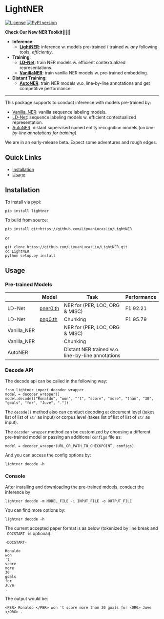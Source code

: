 # LightNER

[![License](https://img.shields.io/badge/License-Apache%202.0-blue.svg)](https://opensource.org/licenses/Apache-2.0)
[![PyPI version](https://badge.fury.io/py/LightNER.svg)](https://badge.fury.io/py/LightNER)
<!-- [![Documentation Status](https://readthedocs.org/projects/tensorboard-wrapper/badge/?version=latest)](http://tensorboard-wrapper.readthedocs.io/en/latest/?badge=latest) -->
<!-- [![Downloads](https://pepy.tech/badge/torch-scope)](https://pepy.tech/project/LightNER) -->

**Check Our New NER Toolkit🚀🚀🚀**
- **Inference**:
  - **[LightNER](https://github.com/LiyuanLucasLiu/LightNER)**: inference w. models pre-trained / trained w. *any* following tools, *efficiently*. 
- **Training**:
  - **[LD-Net](https://github.com/LiyuanLucasLiu/LD-Net)**: train NER models w. efficient contextualized representations.
  - **[VanillaNER](https://github.com/LiyuanLucasLiu/Vanilla_NER)**: train vanilla NER models w. pre-trained embedding.
- **Distant Training**:
  - **[AutoNER](https://shangjingbo1226.github.io/AutoNER/)**: train NER models w.o. line-by-line annotations and get competitive performance.

--------------------------------

This package supports to conduct inference with models pre-trained by:
- [Vanilla_NER](https://github.com/LiyuanLucasLiu/Vanilla_NER): vanilla sequence labeling models.
- [LD-Net](https://github.com/LiyuanLucasLiu/LD-Net): sequence labeling models w. efficient contextualized representation.
- [AutoNER](https://github.com/shangjingbo1226/AutoNER): distant supervised named entity recognition models (*no line-by-line annotations for training*).

We are in an early-release beta. Expect some adventures and rough edges.

## Quick Links

- [Installation](#installation)
- [Usage](#usage)

## Installation

To install via pypi:
```
pip install lightner
```

To build from source:
```
pip install git+https://github.com/LiyuanLucasLiu/LightNER
```
or
```
git clone https://github.com/LiyuanLucasLiu/LightNER.git
cd LightNER
python setup.py install
```

## Usage

### Pre-trained Models

|               | Model             | Task            | Performance            |
| ------------- |-------------      | -------------   | -------------          |
| LD-Net        | [pner0.th](http://dmserv4.cs.illinois.edu/pner1.th) | NER for (PER, LOC, ORG & MISC) | F1 92.21 |
| LD-Net        | [pnp0.th](http://dmserv4.cs.illinois.edu/pnp0.th)   | Chunking                       | F1 95.79 |  
| Vanilla_NER   |                                                               | NER for (PER, LOC, ORG & MISC) | |
| Vanilla_NER   |                                                               | Chunking                       | |
| AutoNER       |                                                               | Distant NER trained w.o. line-by-line annotations | |


### Decode API

The decode api can be called in the following way:
```
from lightner import decoder_wrapper
model = decoder_wrapper()
model.decode(["Ronaldo", "won", "'t", "score", "more", "than", "30", "goals", "for", "Juve", "."])
```

The ```decode()``` method also can conduct decoding at document level (takes list of list of ```str``` as input) or corpus level (takes list of list of list of ```str``` as input).

The ```decoder_wrapper``` method can be customized by choosing a different pre-trained model or passing an additional ```configs``` file as:
```
model = decoder_wrapper(URL_OR_PATH_TO_CHECKPOINT, configs)
```
And you can access the config options by:
```
lightner decode -h
```

### Console

After installing and downloading the pre-trained mdoels, conduct the inference by 
```
lightner decode -m MODEL_FILE -i INPUT_FILE -o OUTPUT_FILE
```

You can find more options by:
```
lightner decode -h
```

The current accepted paper format is as below (tokenized by line break and ```-DOCSTART-``` is optional):
```
-DOCSTART-

Ronaldo
won
't
score
more
30
goals
for
Juve
.
```

The output would be:
```
<PER> Ronaldo </PER> won 't score more than 30 goals for <ORG> Juve </ORG> . 
```
